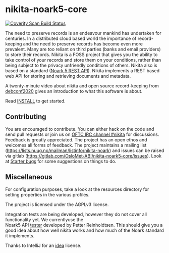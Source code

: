 # nikita-noark5-core

<a href="https://scan.coverity.com/projects/OsloMet-ABI-nikita-noark5-core">
  <img alt="Coverity Scan Build Status"
       src="https://scan.coverity.com/projects/12784/badge.svg"/>
</a>

The need to preserve records is an endeavour mankind has undertaken for centuries. In a distributed cloud based world
the importance of record-keeping and the need to preserve records has become even more prevalent. Many are too reliant
on third parties (banks and email providers) to store their records. Nikita is a FOSS project that gives you the ability
to take control of your records and store them on your conditions, rather than being subject to the privacy unfriendly
conditions of others. Nikita also is based on a
standard ([Noark 5 REST API](https://github.com/arkivverket/noark5-tjenestegrensesnitt-standard)). Nikita implements a
REST based web API for storing and retrieving documents and metadata.

A twenty-minute video about nikita and open source record-keeping
from [debconf2020](https://debconf20.debconf.org/talks/58-flexible-record-keeping-in-a-foss-world/) gives an
introduction to what this software is about.

Read [INSTALL](docs/general/Install.md) to get started.

## Contributing

You are encouraged to contribute. You can either hack on the code and send pull requests or join us on
[OFTC IRC channel #nikita](https://webchat.oftc.net/?randomnick=1&channels=%23nikita&uio=d4)
for discussions. Feedback is greatly appreciated. The project has an open ethos and welcomes all forms of feedback. The
project maintains a mailing list
(https://lists.nuug.no/mailman/listinfo/nikita-noark) and issues can be raised 
via gitlab (https://gitlab.com/OsloMet-ABI/nikita-noark5-core/issues). Look at
[Starter bugs](./docs/general/Starter-bugs.md) for some suggestions on things
to do.

## Miscellaneous

For configuration purposes, take a look at the resources directory for setting properties in the various profiles.

The project is licensed under the AGPLv3 license.

Integration tests are being developed, however they do not cover all functionality yet. We currentlyuse the  
Noark5 API [tester](https://github.com/petterreinholdtsen/noark5-tester) developed by Petter Reinholdtsen. This should
give you a good idea about how well nikita works and how much of the Noark standard it implements.

Thanks to IntelliJ for an [idea](https://www.jetbrains.com/idea/) license.


